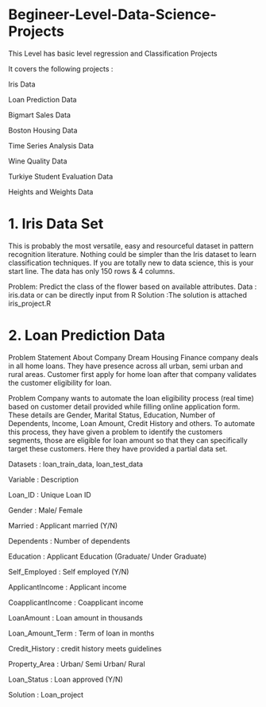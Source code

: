 # Begineer-Level-Data-Science-Projects
This Level has basic level regression and Classification Projects

It covers the following projects :

Iris Data

Loan Prediction Data

Bigmart Sales Data

Boston Housing Data

Time Series Analysis Data

Wine Quality Data

Turkiye Student Evaluation Data

Heights and Weights Data

# 1. Iris Data Set

This is probably the most versatile, easy and resourceful dataset in pattern recognition literature. 
Nothing could be simpler than the Iris dataset to learn classification techniques. 
If you are totally new to data science, this is your start line. The data has only 150 rows & 4 columns.

Problem: Predict the class of the flower based on available attributes.
Data : iris.data or can be directly input from R
Solution :The solution is attached iris_project.R

# 2. Loan Prediction Data 

Problem Statement
About Company
Dream Housing Finance company deals in all home loans. They have presence across all urban, semi urban and rural areas. Customer first apply for home loan after that company validates the customer eligibility for loan.

Problem
Company wants to automate the loan eligibility process (real time) based on customer detail provided while filling online application form. These details are Gender, Marital Status, Education, Number of Dependents, Income, Loan Amount, Credit History and others. To automate this process, they have given a problem to identify the customers segments, those are eligible for loan amount so that they can specifically target these customers. Here they have provided a partial data set.

Datasets : loan_train_data, loan_test_data

Variable : Description

Loan_ID : Unique Loan ID

Gender : Male/ Female

Married : Applicant married (Y/N)

Dependents : Number of dependents

Education : Applicant Education (Graduate/ Under Graduate)

Self_Employed : Self employed (Y/N)

ApplicantIncome : Applicant income

CoapplicantIncome : Coapplicant income

LoanAmount : Loan amount in thousands

Loan_Amount_Term : Term of loan in months

Credit_History : credit history meets guidelines

Property_Area : Urban/ Semi Urban/ Rural

Loan_Status : Loan approved (Y/N)

Solution : Loan_project
